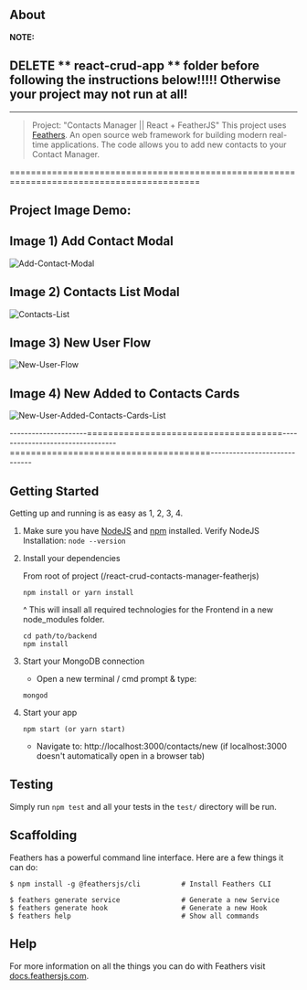 ## About
****NOTE:****

## DELETE ** react-crud-app ** folder before following the instructions below!!!!! Otherwise your project may not run at all!

----------------------------------------------------------------------------------------

> Project: "Contacts Manager || React + FeatherJS"
> This project uses [Feathers](http://feathersjs.com). An open source web framework for building modern real-time applications.
> The code allows you to add new contacts to your Contact Manager.

==========================================================================================

## Project Image Demo:

## Image 1) Add Contact Modal

<img src="https://i.ibb.co/bmNJcVj/Add-Contact-Modal.jpg" alt="Add-Contact-Modal" border="0">

## Image 2) Contacts List Modal

<img src="https://i.ibb.co/z6qRWz3/Contacts-List.jpg" alt="Contacts-List" border="0">

## Image 3) New User Flow

<img src="https://i.ibb.co/HHcFcPz/New-User-Flow.jpg" alt="New-User-Flow" border="0">

## Image 4) New Added to Contacts Cards 

<img src="https://i.ibb.co/RCkZ82n/New-User-Added-Contacts-Cards-List.jpg" alt="New-User-Added-Contacts-Cards-List" border="0">

---------------------=====================================---------------------------------======================================-----------------------------


## Getting Started

Getting up and running is as easy as 1, 2, 3, 4.

1. Make sure you have [NodeJS](https://nodejs.org/) and [npm](https://www.npmjs.com/) installed.
    Verify NodeJS Installation: ``` node --version ```

2. Install your dependencies

    From root of project (/react-crud-contacts-manager-featherjs)

    ``` 
    npm install or yarn install 
    
    ```
    ^ This will insall all required technologies for the Frontend in a new node_modules folder.

    ```
    cd path/to/backend
    npm install
    ```

3. Start your MongoDB connection
   - Open a new terminal / cmd prompt & type:

    ```
    mongod
    ```

4. Start your app
  
    ```
    npm start (or yarn start)
    ```
    - Navigate to: http://localhost:3000/contacts/new   (if localhost:3000 doesn't automatically open in a browser tab)



## Testing

Simply run `npm test` and all your tests in the `test/` directory will be run.

## Scaffolding

Feathers has a powerful command line interface. Here are a few things it can do:

```
$ npm install -g @feathersjs/cli          # Install Feathers CLI

$ feathers generate service               # Generate a new Service
$ feathers generate hook                  # Generate a new Hook
$ feathers help                           # Show all commands
```

## Help

For more information on all the things you can do with Feathers visit [docs.feathersjs.com](http://docs.feathersjs.com).
